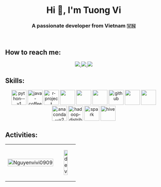 <h1 align="center">Hi 👋, I'm Tuong Vi</h1>
<p align="center">
  <h3 align="center">A passionate developer from Vietnam 🇻🇳 </h3>
</p>


<br />

## How to reach me:


<p align="center">
 
  <a href="https://www.facebook.com/nguyenthituongvi.vi.31" alt="Facebook">
    <img src="https://img.icons8.com/fluent/48/000000/facebook-new.png" target="_blank" />
  </a> 
  <a href="https://github.com/Nguyenvivi0909" alt="Github">
    <img src="https://img.icons8.com/fluent/48/000000/github.png"/>
  </a> 

  <a href="mailto:nguyenttvi0909.@gmail.com" alt="Email">
    <img src="https://img.icons8.com/fluent/48/000000/mailing.png"/>
  </a>
</p>

## Skills:
<p align="center">
  <img width="48" height="48" src="https://img.icons8.com/color/48/python--v1.png" alt="python--v1"/>
  <img width="48" height="48" src="https://img.icons8.com/color/48/java-coffee-cup-logo--v1.png" alt="java-coffee-cup-logo--v1"/>
  <img width="48" height="48" src="https://img.icons8.com/fluency/48/r-project.png" alt="r-project"/>
  <img width="48" height="48" src="https://img.icons8.com/color/48/000000/microsoft-sql-server.png"/>
  <img width="48" height="48" src="https://img.icons8.com/color/48/000000/mysql-logo.png"/>
  <img width="48" height="48" src="https://img.icons8.com/color/48/000000/mongodb.png"/>
  <img width="48" height="48" src="https://img.icons8.com/fluency/48/github.png" alt="github"/>
  <img width="48" height="48" src="https://img.icons8.com/color/48/000000/visual-studio-code-2019.png"/>
  <img width="48" height="48" src="https://img.icons8.com/color/48/null/visual-studio--v2.png"/>
  <img width="48" height="48" src="https://img.icons8.com/fluency/48/anaconda--v2.png" alt="anaconda--v2"/>
  <img width="48" height="48" src="https://img.icons8.com/color/48/hadoop-distributed-file-system.png" alt="hadoop-distributed-file-system"/>
  <img height="48" src="https://upload.wikimedia.org/wikipedia/commons/thumb/f/f3/Apache_Spark_logo.svg/800px-Apache_Spark_logo.svg.png" alt="spark"/>

  <img height="48" src="https://upload.wikimedia.org/wikipedia/commons/thumb/b/bb/Apache_Hive_logo.svg/1138px-Apache_Hive_logo.svg.png" alt="hive"/>

</p>

## Activities:

<table style="width:100%;">
  <tr>
    <td>
           <img src="https://github-readme-stats.vercel.app/api/top-langs/?username=Nguyenvivi0909&bg_color=FFFFFF00&text_color=179fa3&layout=compact&hide=CSS&langs_count=10&custom_title=Top%20ngôn%20ngữ%20được%20dùng" alt="Nguyenvivi0909" width="100%"/>
<!--       <img src="https://github-readme-stats.vercel.app/api?username=Nguyenvivi0909&bg_color=FFFFFF00&text_color=179fa3&show_icons=true&count_private=true&include_all_commits=true&custom_title=Hoạt%20động%20trên%20Github" alt="Nguyenvivi0909" width="100%"/>-->
    </td> 
    <td>
      <p align="center"> 
        <img src="https://www.gifmaniacos.es/wp-content/uploads/2021/03/gifmaniacos.es-2-3.gif" alt="dev" width="50%"/>
      </p>
    </td>
  </tr>
</table>

